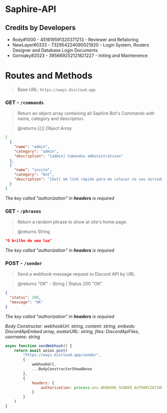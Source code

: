# Saphire-API

## Credits by Developers

- Rody#1000 - 451619591320371213 - Reviewer and Refatoring
- NewLayer#0333 - 732954224090021920 - Login System, Routers Designer and Database Login Documents
- Gorniaky#2023 - 395669252121821227 - Initing and Maintenence

# Routes and Methods
> Base URL: `https://ways.discloud.app`
### **GET - `/commands`**
> Return an object array containing all Saphire Bot's Commands with name, category and description.

> @returns _[{}] Object Array_

```json
[
  {
    "name": "admin",
    "category": "admin",
    "description": "[admin] Comandos administrativos"
  },
  {
    "name": "invite",
    "category": "bot",
    "description": "[bot] Um link rápido para me colocar no seu servidor"
  }
]
```
_The key called "authorization" in **headers** is required_

### **GET - `/phrases`**
>  Return a random phrase to show at site's home page.

> @returns String
```json
"O brilho de uma lua"
```
_The key called "authorization" in **headers** is required_

### **POST - `/sender`**
>  Send a webhook message request to Discord API by URL

> @returns "OK" - String | Status 200 "OK"
```json
{
  "status": 200,
  "message": "OK"
}
```
_The key called "authorization" in **headers** is required_

_Body Constructor: webhookUrl: string, content: string, embeds: DiscordApiEmbed array, avatarURL: string, files: DiscordApiFiles, username: string_
```js
async function sendWebhook() {
    return await axios.post(
        "https://ways.discloud.app/sender",
        {
            webhookUrl,
            ...BodyConstructorShowAbove
        },
        {
            headers: {
                authorization: process.env.WEBHOOK_SENDER_AUTHORIZATION
            }
        }
    )
}
```

